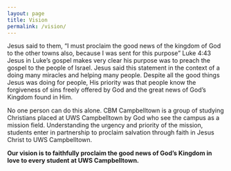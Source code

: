 ```yaml
---
layout: page
title: Vision
permalink: /vision/
---
```


Jesus said to them, “I must proclaim the good news of the kingdom of God to the other towns also, because I was sent for this purpose” Luke 4:43
Jesus in Luke’s gospel makes very clear his purpose was to preach the gospel to the people of Israel. Jesus said this statement in the context of a doing many miracles and helping many people. Despite all the good things Jesus was doing for people, His priority was that people know the forgiveness of sins freely offered by God and the great news of God’s Kingdom found in Him.

No one person can do this alone. CBM Campbelltown is a group of studying Christians placed at UWS Campbelltown by God who see the campus as a mission field. Understanding the urgency and priority of the mission, students enter in partnership to proclaim salvation through faith in Jesus Christ to UWS Campbelltown.

**Our vision is to faithfully proclaim the good news of God’s Kingdom in love to every student at UWS Campbelltown.**

